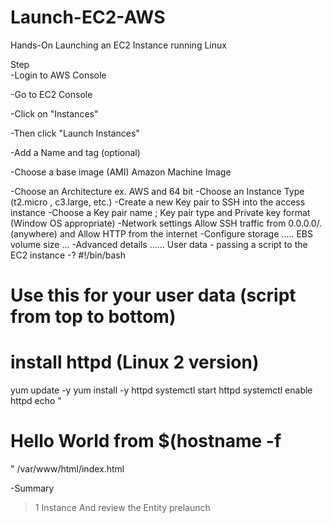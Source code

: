 # Launch-EC2-AWS
Hands-On
Launching an EC2 Instance running Linux

Step  
-Login to AWS Console

-Go to EC2 Console

-Click on "Instances"

-Then click "Launch Instances"

-Add a Name and tag (optional)

-Choose a base image (AMI) Amazon Machine Image

-Choose an Architecture ex. AWS and 64 bit
-Choose an Instance Type (t2.micro , c3.large, etc.)
-Create a new Key pair to SSH into the access instance
-Choose a Key pair name ; Key pair type and Private key format (Window OS appropriate)
-Network settings Allow SSH traffic from 0.0.0.0/. (anywhere) and Allow HTTP from the internet
-Configure storage ..... EBS volume size ...
-Advanced details ......
          User data - passing a script to the EC2 instance
-? #!/bin/bash
  # Use this for your user data (script from top to bottom)
  # install httpd (Linux 2 version)
  yum update -y
  yum install -y httpd
  systemctl start httpd
  systemctl enable httpd
  echo "<h1>Hello World from $(hostname -f</h1>" /var/www/html/index.html

-Summary 

  >1 Instance 
  >And review the Entity prelaunch
